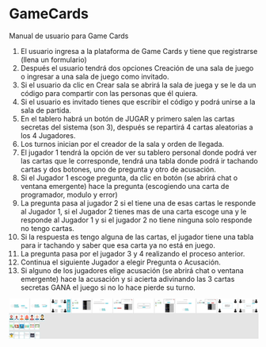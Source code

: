 # GameCards
Manual de usuario para Game Cards

1.	El usuario ingresa a la plataforma de Game Cards y tiene que registrarse (llena un formulario) 
2.	Después el usuario tendrá dos opciones Creación de una sala de juego o ingresar a una sala de juego como invitado.
3.	Si el usuario da clic en Crear sala se abrirá la sala de juega y se le da un código para compartir con las personas que él quiera.
4.	Si el usuario es invitado tienes que escribir el código y podrá unirse a la sala de partida.
5.	En el tablero habrá un botón de JUGAR y primero salen las cartas secretas del sistema (son 3), después se repartirá 4 cartas aleatorias a los 4 Jugadores.
6.	Los turnos inician por el creador de la sala y orden de llegada.
7.	El jugador 1 tendrá la opción de ver su tablero personal donde podrá ver las cartas que le corresponde, tendrá una tabla donde podrá ir tachando cartas y dos botones, uno de pregunta y otro de acusación.
8.	Si el Jugador 1 escoge pregunta, da clic en botón (se abrirá chat o ventana emergente) hace la pregunta (escogiendo una carta de programador, modulo y error)
9.	La pregunta pasa al jugador 2 si el tiene una de esas cartas le responde al Jugador 1, si el Jugador 2 tienes mas de una carta escoge una y le responde al Jugador 1 y si el jugador 2 no tiene ninguna solo responde no tengo cartas.
10.	Si la respuesta es tengo alguna de las cartas, el jugador tiene una tabla para ir tachando y saber que esa carta ya no está en juego.
11.	La pregunta pasa por el jugador 3 y 4 realizando el proceso anterior.
12.	Continua el siguiente Jugador a elegir Pregunta o Acusación.
13.	Si alguno de los jugadores elige acusación (se abrirá chat o ventana emergente) hace la acusación y si acierta adivinando las 3 cartas secretas GANA el juego si no lo hace pierde su turno.


![](https://raw.githubusercontent.com/luisfernandocastro/ImageServer/master/Mackups.png)
